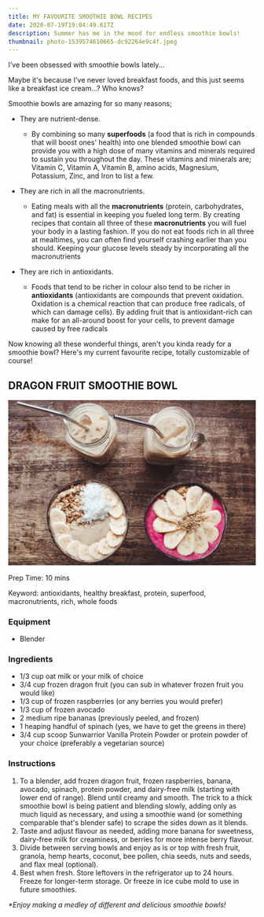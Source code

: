```yaml
---
title: MY FAVOURITE SMOOTHIE BOWL RECIPES
date: 2020-07-19T19:04:49.617Z
description: Summer has me in the mood for endless smoothie bowls!
thumbnail: photo-1539574610665-dc92264e9c4f.jpeg
---
```

I’ve been obsessed with smoothie bowls lately...



Maybe it's because I've never loved breakfast foods, and this just seems like a breakfast ice cream...? Who knows?



Smoothie bowls are amazing for so many reasons;



* They are nutrient-dense. 

  * By combining so many **superfoods** (a food that is rich in compounds that will boost ones' health) into one blended smoothie bowl can provide you with a high dose of many vitamins and minerals required to sustain you throughout the day. These vitamins and minerals are; Vitamin C, Vitamin A, Vitamin B, amino acids, Magnesium, Potassium, Zinc, and Iron to list a few. 
* They are rich in all the macronutrients.

  * Eating meals with all the **macronutrients** (protein, carbohydrates, and fat) is essential in keeping you fueled long term. By creating recipes that contain all three of these **macronutrients** you will fuel your body in a lasting fashion. If you do not eat foods rich in all three at mealtimes, you can often find yourself crashing earlier than you should. Keeping your glucose levels steady by incorporating all the macronutrients 
* They are rich in antioxidants.

  * Foods that tend to be richer in colour also tend to be richer in **antioxidants** (antioxidants are compounds that prevent oxidation. Oxidation is a chemical reaction that can produce free radicals, of which can damage cells). By adding fruit that is antioxidant-rich can make for an all-around boost for your cells, to prevent damage caused by free radicals



Now knowing all these wonderful things, aren't you kinda ready for a smoothie bowl? Here's my current favourite recipe, totally customizable of course!







## DRAGON FRUIT SMOOTHIE BOWL

![DRAGON FRUIT SMOOTHIE BOWLS](photo-1539574610665-dc92264e9c4f.jpeg "DRAGON FRUIT SMOOTHIE BOWLS")

Prep Time: 10 mins

Keyword: antioxidants, healthy breakfast, protein, superfood, macronutrients, rich, whole foods



### Equipment

* Blender



### Ingredients

* 1/3 cup oat milk or your milk of choice
* 3/4 cup frozen dragon fruit (you can sub in whatever frozen fruit you would like)
* 1/3 cup of frozen raspberries (or any berries you would prefer)
* 1/3 cup of frozen avocado
* 2 medium ripe bananas (previously peeled, and frozen)
* 1 heaping handful of spinach (yes, we have to get the greens in there)
* 3/4 cup scoop Sunwarrior Vanilla Protein Powder or protein powder of your choice (preferably a vegetarian source)



### **Instructions**

1. To a [](https://aax-us-east.amazon-adsystem.com/x/c/QjdMSSh2ihB0If1LrOJONjQAAAFvJGsYQgEAAAFKAaskUBE/https://www.amazon.com/gp/product/B008H4SLV6/?creativeASIN=B008H4SLV6&linkCode=w61&imprToken=1fljsCQ49EOk6Enre1pi1w&slotNum=11)blender, add frozen dragon fruit, frozen raspberries, banana, avocado, spinach, protein powder, and dairy-free milk (starting with lower end of range). Blend until creamy and smooth. The trick to a thick smoothie bowl is being patient and blending slowly, adding only as much liquid as necessary, and using a smoothie wand (or something comparable that's blender safe) to scrape the sides down as it blends.
2. Taste and adjust flavour as needed, adding more banana for sweetness, dairy-free milk for creaminess, or berries for more intense berry flavour.
3. Divide between serving bowls and enjoy as is or top with fresh fruit, granola, hemp hearts, coconut, bee pollen, chia seeds, nuts and seeds, and flax meal (optional).
4. Best when fresh. Store leftovers in the refrigerator up to 24 hours. Freeze for longer-term storage. Or freeze in ice cube mold to use in future smoothies.



*\*Enjoy making a medley of different and delicious smoothie bowls!*